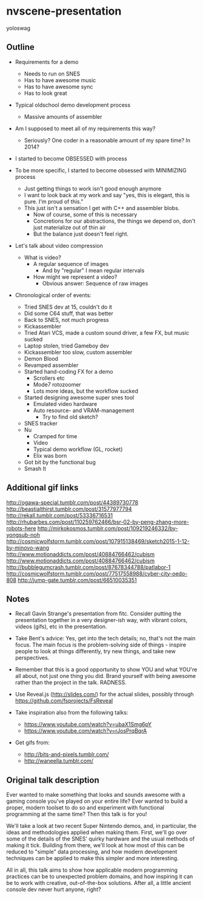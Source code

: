 # nvscene-presentation
yoloswag

## Outline
 - Requirements for a demo
   - Needs to run on SNES
   - Has to have awesome music
   - Has to have awesome sync
   - Has to look great

 - Typical oldschool demo development process
   - Massive amounts of assembler

 - Am I supposed to meet all of my requirements this way?
   - Seriously? One coder in a reasonable amount of my spare time? In 2014?

 - I started to become OBSESSED with process
 - To be more specific, I started to become obsessed with MINIMIZING process
   - Just getting things to work isn't good enough anymore
   - I want to look back at my work and say "yes, this is elegant, this is pure. I'm proud of this."
   - This just isn't a sensation I get with C++ and assembler blobs.
     - Now of course, some of this is necessary
     - Concretions for our abstractions, the things we depend on, don't just materialize out of thin air
     - But the balance just doesn't feel right.

 - Let's talk about video compression
   - What is video?
     - A regular sequence of images
       - And by "regular" I mean regular intervals
     - How might we represent a video?
       - Obvious answer: Sequence of raw images

 - Chronological order of events:
   - Tried SNES dev at 15, couldn't do it
   - Did some C64 stuff, that was better
   - Back to SNES, not much progress
   - Kickassembler
   - Tried Atari VCS, made a custom sound driver, a few FX, but music sucked
   - Laptop stolen, tried Gameboy dev
   - Kickassembler too slow, custom assembler
   - Demon Blood
   - Revamped assembler
   - Started hand-coding FX for a demo
     - Scrollers etc
     - Mode7 rotozoomer
     - Lots more ideas, but the workflow sucked
   - Started designing awesome super snes tool
     - Emulated video hardware
     - Auto resource- and VRAM-management
       - Try to find old sketch?
   - SNES tracker
   - Nu
     - Cramped for time
     - Video
     - Typical demo workflow (GL, rocket)
     - Elix was born
   - Got bit by the functional bug
   - Smash It

## Additional gif links

http://ogawa-special.tumblr.com/post/44389730778
http://beastialthirst.tumblr.com/post/31577977794
http://rekall.tumblr.com/post/53336716531
http://rhubarbes.com/post/110259762466/bsr-02-by-peng-zhang-more-robots-here
http://mirkokosmos.tumblr.com/post/109219246332/by-yongsub-noh
http://cosmicwolfstorm.tumblr.com/post/107915138469/sketch2015-1-12-by-minovo-wang
http://www.motionaddicts.com/post/40884766462/cubism
http://www.motionaddicts.com/post/40884766462/cubism
http://bubblegumcrash.tumblr.com/post/87678344788/patlabor-1
http://cosmicwolfstorm.tumblr.com/post/77517558988/cyber-city-oedo-808
http://jump-gate.tumblr.com/post/66510035351

## Notes

 - Recall Gavin Strange's presentation from fitc. Consider putting the presentation together in a very designer-ish way, with vibrant colors, videos (gifs), etc in the presentation.

 - Take Bent's advice: Yes, get into the tech details; no, that's not the main focus. The main focus is the problem-solving side of things - inspire people to look at things differently, try new things, and take new perspectives.

 - Remember that this is a good opportunity to show YOU and what YOU're all about, not just one thing you did. Brand yourself with being awesome rather than the project in the talk. RADNESS.

 - Use Reveal.js (http://slides.com/) for the actual slides, possibly through https://github.com/fsprojects/FsReveal

 - Take inspiration also from the following talks:
   - https://www.youtube.com/watch?v=ubaX1Smg6pY
   - https://www.youtube.com/watch?v=rJosPrqBqrA

 - Get gifs from:
   - http://bits-and-pixels.tumblr.com/
   - http://waneella.tumblr.com/

## Original talk description

Ever wanted to make something that looks and sounds awesome with a gaming console you've played on your entire life? Ever wanted to build a proper, modern toolset to do so and experiment with functional programming at the same time? Then this talk is for you!

We'll take a look at two recent Super Nintendo demos, and, in particular, the ideas and methodologies applied when making them. First, we'll go over some of the details of the SNES' quirky hardware and the usual methods of making it tick. Building from there, we'll look at how most of this can be reduced to "simple" data processing, and how modern development techniques can be applied to make this simpler and more interesting.

All in all, this talk aims to show how applicable modern programming practices can be to unexpected problem domains, and how inspiring it can be to work with creative, out-of-the-box solutions. After all, a little ancient console dev never hurt anyone, right?
